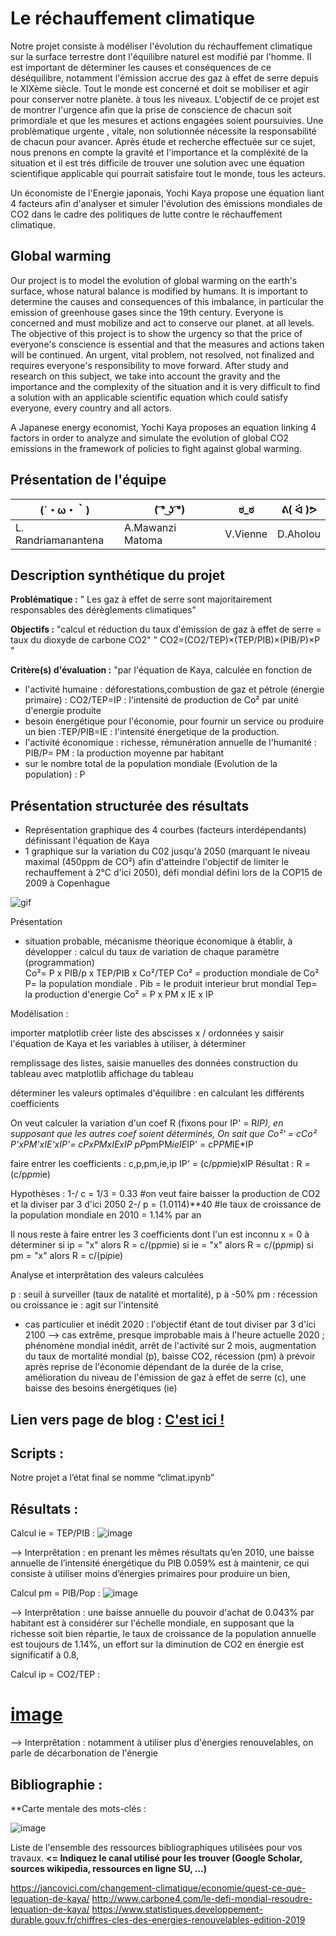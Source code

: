 # Le réchauffement climatique

Notre projet consiste à modéliser l'évolution du réchauffement climatique sur la surface terrestre dont l'équilibre naturel est modifié par l'homme. 
Il est important de déterminer les causes et conséquences de ce déséquilibre, notamment l'émission accrue des gaz à effet de serre depuis le XIXème siècle.
Tout le monde est concerné et doit se mobiliser et agir pour conserver notre planète. à tous les niveaux. 
L'objectif de ce projet est de montrer l'urgence afin que la prise de conscience de chacun soit primordiale et que les mesures  et actions engagées soient poursuivies.
Une problèmatique urgente , vitale, non solutionnée nécessite la responsabilité de chacun pour avancer.
Après étude et recherche effectuée sur ce sujet, nous prenons en compte la gravité et l'importance et la compléxité de la situation et il est trés difficile de trouver une solution avec une équation scientifique applicable qui pourrait satisfaire tout le monde, tous les acteurs.

Un économiste de l'Energie japonais, Yochi Kaya propose une équation liant 4 facteurs afin d'analyser et simuler l'évolution des émissions mondiales de CO2 dans le cadre des politiques de lutte contre le réchauffement climatique.

## Global warming

Our project is to model the evolution of global warming on the earth's surface, whose natural balance is modified by humans. It is important to determine the causes and consequences of this imbalance, in particular the emission of greenhouse gases since the 19th century. 
Everyone is concerned and must mobilize and act to conserve our planet. at all levels. 
The objective of this project is to show the urgency so that the price of everyone's conscience is essential and that the measures and actions taken will be continued. An urgent, vital problem, not resolved, not finalized and requires everyone's responsibility to move forward.
After study and research on this subject, we take into account the gravity and the importance and the complexity of the situation and it is very difficult to find a solution with an applicable scientific equation which could satisfy everyone, every country and all actors.

A Japanese energy economist, Yochi Kaya proposes an equation linking 4 factors in order to analyze and simulate the evolution of global CO2 emissions in the framework of policies to fight against global warming.


## Présentation de l'équipe

|(´・ω・｀)| ( ͡° ͜ʖ ͡°) | ಠ_ಠ | ᕕ( ᐛ )ᕗ |
|-----|--|--|--|
| L. Randriamanantena| A.Mawanzi Matoma | V.Vienne  | D.Aholou  |


## Description synthétique du projet

**Problématique :** " Les gaz à effet de serre sont majoritairement responsables des dérèglements climatiques"

**Objectifs :** "calcul et réduction du taux d'émission de gaz à effet de serre = taux du dioxyde de carbone CO2"
                " CO2=(CO2/TEP)×(TEP/PIB)×(PIB/P)×P "

**Critère(s) d'évaluation :** "par l'équation de Kaya, calculée en fonction de 
- l'activité humaine : déforestations,combustion de gaz et pétrole (énergie primaire) : CO2/TEP=IP : l'intensité de production de Co² par unité d'energie produite
- besoin énergétique pour l'économie, pour fournir un service ou produire un bien :TEP/PIB=IE : l'intensité énergetique de la production.
- l'activité économique : richesse, rémunération annuelle de l'humanité : PIB/P= PM : la production moyenne par habitant
- sur le nombre total de la population mondiale (Evolution de la population) : P

## Présentation structurée des résultats

- Représentation graphique des 4 courbes (facteurs interdépendants) définissant l'équation de Kaya
- 1 graphique sur la variation du C02 jusqu'à 2050 (marquant le niveau maximal (450ppm de CO²) afin d'atteindre l'objectif de limiter le rechauffement à 2°C d'ici 2050), défi mondial défini lors de la COP15 de 2009 à Copenhague

![gif](ARE2020_Climat.gif)

Présentation 
- situation probable, mécanisme théorique économique à établir, à développer : calcul du taux de variation de chaque paramètre (programmation)                       
Co²= P x PIB/p x TEP/PIB x Co²/TEP
Co² = production mondiale de Co²
P= la population mondiale .
Pib = le produit interieur brut mondial
Tep= la production d'energie
Co² = P x PM x IE x IP

Modélisation :

importer matplotlib
créer liste des abscisses x / ordonnées y
saisir l'équation de Kaya et les variables à utiliser, à déterminer

remplissage des listes, saisie manuelles des données
construction du tableau avec matplotlib
affichage du tableau

déterminer les valeurs optimales d'équilibre : en calculant les différents coefficients

On veut calculer la variation d'un coef R (fixons pour IP' = R*IP), en supposant que les autres coef soient déterminés, 
On sait que Co²' = cCo²
P'xPM'xIE'xIP'=  cPxPMxIExIP
pP*pmPM*ieIE*IP' = cP*PM*IE*IP

faire entrer les coefficients : c,p,pm,ie,ip
IP' = (c/p*pm*ie)xIP
Résultat : R = (c/p*pm*ie)

Hypothèses :
1-/ c = 1/3 = 0.33  #on veut faire baisser la production de CO2 et la diviser par 3 d'ici 2050
2-/ p = (1.0114)**40  #le taux de croissance de la population mondiale en 2010 = 1.14% par an 

Il nous reste à faire entrer les 3 coefficients dont l'un est inconnu x = 0 à déterminer
si ip = "x" alors R = c/(p*pm*ie)
si ie = "x" alors R = c/(p*pm*ip)
si pm = "x" alors R = c/(p*ip*ie)

Analyse et interprêtation des valeurs calculées

p : seuil à surveiller (taux de natalité et mortalité), p à -50%
pm : récession ou croissance
ie : agit sur l'intensité 

- cas particulier et inédit 2020 : l'objectif étant de tout diviser par 3 d'ici 2100 --> cas extrême, presque improbable mais à l'heure actuelle 2020 ; phénomène mondial inédit, arrêt de l'activité sur 2 mois, augmentation du taux de mortalité mondial (p), baisse CO2, récession (pm) à prévoir après reprise de l'économie dépendant de la durée de la crise, amélioration du niveau de l'émission de gaz à effet de serre (c), une baisse des besoins énergétiques (ie)


## Lien vers page de blog : <a href="https://tanierandria98.wixsite.com/climat0" target="_blank"> C'est ici ! </a>

## Scripts :

Notre projet a l’état final se nomme “climat.ipynb”  

## Résultats :
Calcul ie = TEP/PIB :
![image](Resultat_ie.png)

--> Interprêtation : en prenant les mêmes résultats qu’en 2010, une baisse annuelle de l’intensité énergétique du PIB 0.059% est à maintenir, ce qui consiste à utiliser moins d’énergies primaires pour produire un bien,

Calcul pm = PIB/Pop :
![image](Resultat_pm.png)

--> Interprêtation : une baisse annuelle du pouvoir d'achat de 0.043% par habitant est à considérer sur l'échelle mondiale, en supposant que la richesse soit bien répartie, le taux de croissance de la population annuelle est toujours de 1.14%, un effort sur la diminution de CO2 en énergie est significatif à 0.8, 

Calcul ip = CO2/TEP :
# [image](Resultat_ip.png)
--> Interprêtation : 
 notamment à utiliser plus d'énergies renouvelables, on parle de décarbonation de l'énergie

## Bibliographie :

**Carte mentale des mots-clés : 

![image](mindmap_climat.png)

Liste de l'ensemble des ressources bibliographiques utilisées pour vos travaux. **<= Indiquez le canal utilisé pour les trouver (Google Scholar, sources wikipedia, ressources en ligne SU, ...)**

https://jancovici.com/changement-climatique/economie/quest-ce-que-lequation-de-kaya/
http://www.carbone4.com/le-defi-mondial-resoudre-lequation-de-kaya/
https://www.statistiques.developpement-durable.gouv.fr/chiffres-cles-des-energies-renouvelables-edition-2019

